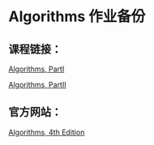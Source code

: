 # Algorithms 作业备份

## 课程链接：

[Algorithms, PartI](https://www.coursera.org/learn/algorithms-part2/home/welcome)

[Algorithms, PartII](https://www.coursera.org/learn/algorithms-part1/home/welcome)

## 官方网站：

[Algorithms, 4th Edition](https://algs4.cs.princeton.edu/home/)
